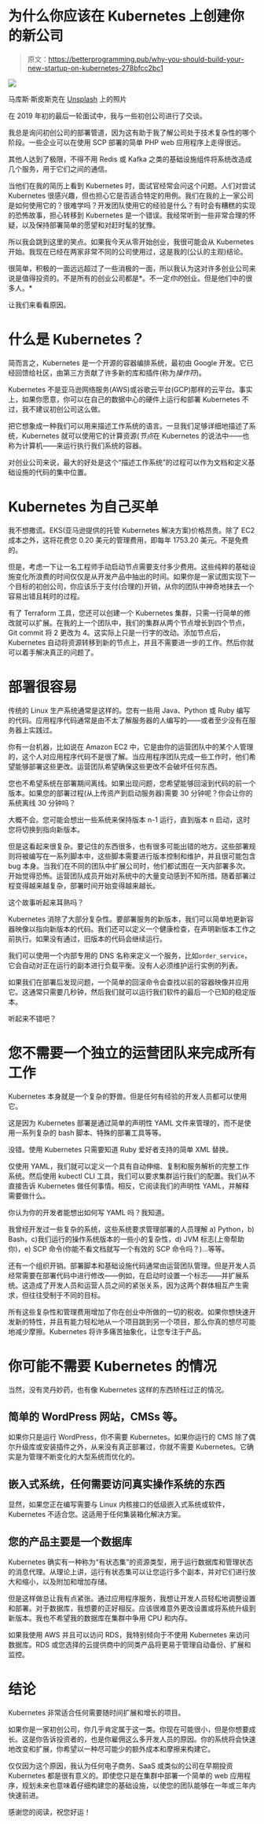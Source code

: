 # 为什么你应该在 Kubernetes 上创建你的新公司

> 原文：<https://betterprogramming.pub/why-you-should-build-your-new-startup-on-kubernetes-278bfcc2bc1>

![](img/c38125847305a7653287f96cc0f3a8d1.png)

马库斯·斯皮斯克在 [Unsplash](https://unsplash.com/s/photos/build?utm_source=unsplash&utm_medium=referral&utm_content=creditCopyText) 上的照片

在 2019 年初的最后一轮面试中，我与一些初创公司进行了交谈。

我总是询问初创公司的部署管道，因为这有助于我了解公司处于技术复杂性的哪个阶段。一些企业可以在使用 SCP 部署的简单 PHP web 应用程序上走得很远。

其他人达到了极限，不得不用 Redis 或 Kafka 之类的基础设施组件将系统改造成几个服务，用于它们之间的通信。

当他们在我的简历上看到 Kubernetes 时，面试官经常会问这个问题。人们对尝试 Kubernetes 很感兴趣，但也担心它是否适合特定的用例。我们在我的上一家公司是如何使用它的？很难学吗？开发团队使用它的经验是什么？有时会有糟糕的实现的恐怖故事，担心转移到 Kubernetes 是一个错误。我经常听到一些非常合理的怀疑，以及保持部署简单的愿望和对赶时髦的犹豫。

所以我会跳到这里的笑点。如果我今天从零开始创业，我很可能会从 Kubernetes 开始。我现在已经在两家非常不同的公司使用过，这是我的(公认的主观)结论。

很简单，积极的一面远远超过了一些消极的一面，所以我认为这对许多创业公司来说是值得投资的。不是所有的创业公司都是*。不一定*你的*创业。但是他们中的很多人。*

让我们来看看原因。

# 什么是 Kubernetes？

简而言之，Kubernetes 是一个开源的容器编排系统，最初由 Google 开发。它已经回馈给社区，由第三方贡献了许多新的库和插件(称为*操作符*)。

Kubernetes 不是亚马逊网络服务(AWS)或谷歌云平台(GCP)那样的云平台。事实上，如果你愿意，你可以在自己的数据中心的硬件上运行和部署 Kubernetes 不过，我不建议初创公司这么做。

把它想象成一种我们可以用来描述工作系统的语言。一旦我们足够详细地描述了系统，Kubernetes 就可以使用它的计算资源(*节点*在 Kubernetes 的说法中——也称为计算机——来运行执行我们系统的容器。

对创业公司来说，最大的好处是这个“描述工作系统”的过程可以作为文档和定义基础设施的代码的集中位置。

# Kubernetes 为自己买单

我不想撒谎。EKS(亚马逊提供的托管 Kubernetes 解决方案)价格昂贵。除了 EC2 成本之外，这将花费您 0.20 美元的管理费用，即每年 1753.20 美元。不是免费的。

但是，考虑一下让一名工程师手动启动节点需要支付多少费用。这些纯粹的基础设施变化所浪费的时间仅仅是从开发产品中抽出的时间。如果你是一家试图实现下一个目标的初创公司，你应该乐于支付(合理的)开销，从你的团队中神奇地抹去一个容易出错且耗时的过程。

有了 Terraform 工具，您还可以创建一个 Kubernetes 集群，只需一行简单的修改就可以扩展。在我的上一个团队中，我们的集群从两个节点增长到四个节点，Git commit 将 2 更改为 4。这实际上只是一行字的改动。添加节点后，Kubernetes 自动将资源转移到新的节点上，并且不需要进一步的工作。然后你就可以着手解决真正的问题了。

# 部署很容易

传统的 Linux 生产系统通常是这样的。您有一些用 Java、Python 或 Ruby 编写的代码。应用程序代码通常是由不太了解服务器的人编写的——或者至少没有在服务器上实践过。

你有一台机器，比如说在 Amazon EC2 中，它是由你的运营团队中的某个人管理的，这个人对应用程序代码不是很了解。当应用程序团队完成一些工作时，他们希望能够部署这些更改。运营团队希望确保这些更改不会破坏任何东西。

您也不希望系统在部署期间离线。如果出现问题，您希望能够回滚到代码的前一个版本。如果您的部署过程(从上传资产到启动服务器)需要 30 分钟呢？你会让你的系统离线 30 分钟吗？

大概不会。您可能会想出一些系统来保持版本 n-1 运行，直到版本 n 启动，这时您将切换到指向新版本。

但是这看起来很复杂。要记住的东西很多，也有很多可能出错的地方。这些部署规则将被编写在一系列脚本中，这些脚本需要进行版本控制和维护，并且很可能包含 bug 本身。当我们在不同的团队中扩展公司时，他们都试图在一天内部署多次。开始觉得恐怖。运营团队成员开始对系统中的大量变动感到不知所措。随着部署过程变得越来越复杂，部署时间开始变得越来越长。

这个故事听起来耳熟吗？

Kubernetes 消除了大部分复杂性。要部署服务的新版本，我们可以简单地更新容器映像以指向新版本的代码。我们还可以定义一个健康检查，在声明新版本工作之前执行。如果没有通过，旧版本的代码会继续运行。

我们可以使用一个内部专用的 DNS 名称来定义一个服务，比如`order_service`，它会自动对正在运行的副本进行负载平衡。没有人必须维护运行实例的列表。

如果我们在部署后发现问题，一个简单的回滚命令会查找以前的容器映像并应用它。这通常只需要几秒钟，然后我们就可以运行我们软件的最后一个已知的稳定版本。

听起来不错吧？

# 您不需要一个独立的运营团队来完成所有工作

Kubernetes 本身就是一个复杂的野兽。但是任何有经验的开发人员都可以使用它。

这是因为 Kubernetes 部署是通过简单的声明性 YAML 文件来管理的，而不是使用一系列复杂的 bash 脚本、特殊的部署工具等等。

没错。使用 Kubernetes 只需要知道 Ruby 爱好者支持的简单 XML 替换。

仅使用 YAML，我们就可以定义一个具有自动伸缩、复制和服务解析的完整工作系统。然后使用 kubectl CLI 工具，我们可以要求集群运行我们的配置。我们从不直接告诉 Kubernetes 做任何事情。相反，它阅读我们的声明性 YAML，并解释需要做什么。

你认为你的开发者能想出如何写 YAML 吗？我知道。

我曾经开发过一些复杂的系统，这些系统要求管理部署的人员理解 a) Python，b) Bash，c)我们运行的操作系统版本的一些小的复杂性，d) JVM 标志(上帝帮助你)，e) SCP 命令(你能不看文档就写一个有效的 SCP 命令吗？)…等等。

还有一个组织开销。部署脚本和基础设施代码通常由运营团队管理。但是开发人员经常需要在部署代码中进行修改——例如，在启动时设置一个标志——并扩展系统。这造成了开发人员和运营人员之间的紧张关系，因为这两个群体相互产生需求，但往往受制于不同的目标。

所有这些复杂性和管理费用增加了你在创业中所做的一切的税收。如果你想快速开发新的特性，并且有能力轻松地从一个项目跳到另一个项目，那么你真的想尽可能地减少摩擦。Kubernetes 将许多痛苦抽象化，让您专注于产品。

# 你可能不需要 Kubernetes 的情况

当然，没有灵丹妙药，也有像 Kubernetes 这样的东西矫枉过正的情况。

## 简单的 WordPress 网站，CMSs 等。

如果你只是运行 WordPress，你不需要 Kubernetes。如果你运行的 CMS 除了偶尔升级库或安装插件之外，从来没有真正部署过，你就不需要 Kubernetes。它确实是为管理不断变化的大型系统而优化的。

## 嵌入式系统，任何需要访问真实操作系统的东西

显然，如果您正在编写需要与 Linux 内核接口的低级嵌入式系统或软件，Kubernetes 不适合您。这适用于任何集装箱化解决方案。

## 您的产品主要是一个数据库

Kubernetes 确实有一种称为“有状态集”的资源类型，用于运行数据库和管理状态的消息代理。从理论上讲，运行有状态集可以让您运行多个副本，并对它们进行放大和缩小，以及附加和增加存储。

但是这样做总让我有点紧张。通过应用程序服务，我想让开发人员轻松地调整设置和部署。对于数据库，我想要的正好相反。应该很难意外更改设置或将系统升级到新版本。我也不希望我的数据库在集群中争用 CPU 和内存。

如果我使用 AWS 并且可以访问 RDS，我特别倾向于不使用 Kubernetes 来访问数据库。RDS 或您选择的云提供商中的同类产品将更易于管理自动备份、扩展和监控。

# 结论

Kubernetes 非常适合任何需要随时间扩展和增长的项目。

如果你是一家初创公司，你几乎肯定属于这一类。你现在可能很小，但是你想要成长。这是你告诉投资者的，也是你雇佣这么多开发人员的原因。你的系统将会快速地改变和扩展，你希望以一种尽可能少的额外成本和摩擦来构建它。

仅仅因为这个原因，我认为任何电子商务、SaaS 或类似的公司在早期投资 Kubernetes 都是很有意义的。即使您只是在集群中部署一个简单的 web 应用程序，规划未来也意味着仔细构建您的基础设施，以使您的团队能够在一年或三年内快速前进。

感谢您的阅读，祝您好运！